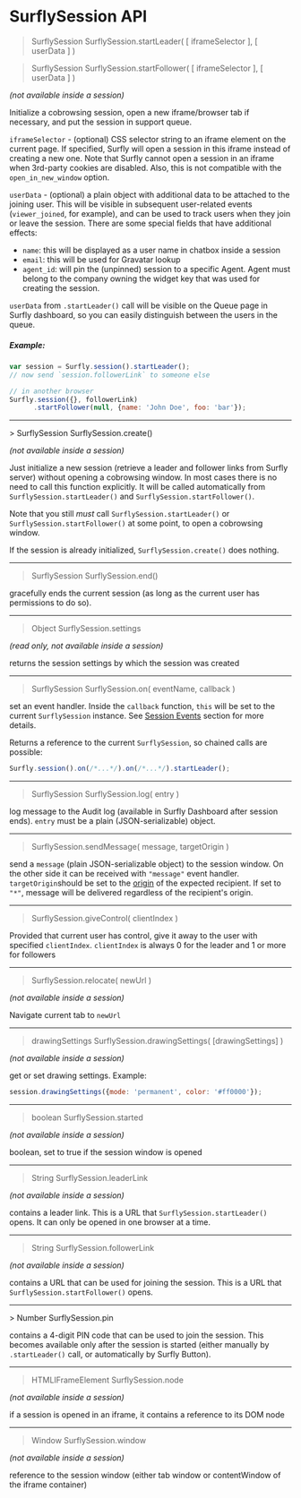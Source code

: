 # SurflySession API



> SurflySession SurflySession.startLeader( [ iframeSelector ], [ userData ] )

> SurflySession SurflySession.startFollower( [ iframeSelector ], [ userData ] )

_(not available inside a session)_

Initialize a cobrowsing session, open a new iframe/browser tab if necessary, and put the session in support queue.

`iframeSelector` - (optional) CSS selector string to an iframe element on the current page. If specified, Surfly will open a session in this iframe instead of creating a new one. Note that Surfly cannot open a session in an iframe when 3rd-party cookies are disabled. Also, this is not compatible with the `open_in_new_window` option.

`userData` - (optional) a plain object with additional data to be attached to the joining user. This will be visible in subsequent user-related events (`viewer_joined`, for example), and can be used to track users when they join or leave the session. There are some special fields that have additional effects:
- `name`: this will be displayed as a user name in chatbox inside a session
- `email`: this will be used for Gravatar lookup
- `agent_id`: will pin the (unpinned) session to a specific Agent. Agent must belong to the company owning the widget key that was used for creating the session.

`userData` from `.startLeader()` call will be visible on the Queue page in Surfly dashboard, so you can easily distinguish between the users in the queue.

##### Example:
```javascript
var session = Surfly.session().startLeader();
// now send `session.followerLink` to someone else

// in another browser
Surfly.session({}, followerLink)
      .startFollower(null, {name: 'John Doe', foo: 'bar'});
```

<hr />
> SurflySession SurflySession.create()

_(not available inside a session)_

Just initialize a new session (retrieve a leader and follower links from Surfly server) without opening a cobrowsing window. In most cases there is no need to call this function explicitly. It will be called automatically from `SurflySession.startLeader()` and `SurflySession.startFollower()`.

Note that you still _must_ call `SurflySession.startLeader()` or `SurflySession.startFollower()` at some point, to open a cobrowsing window.

If the session is already initialized, `SurflySession.create()` does nothing.

<hr />

> SurflySession SurflySession.end()

gracefully ends the current session (as long as the current user has permissions to do so).

<hr />

> Object SurflySession.settings

_(read only, not available inside a session)_

returns the session settings by which the session was created

<hr />

> SurflySession SurflySession.on( eventName, callback )

set an event handler. Inside the `callback` function, `this` will be set to the current `SurflySession` instance. See [Session Events](session_events.md) section for more details.

Returns a reference to the current `SurflySession`, so chained calls are possible:
```javascript
Surfly.session().on(/*...*/).on(/*...*/).startLeader();
```

<hr />

> SurflySession SurflySession.log( entry )

log message to the Audit log (available in Surfly Dashboard after session ends). `entry` must be a plain (JSON-serializable) object.

<hr />

> SurflySession.sendMessage( message, targetOrigin )

send a `message` (plain JSON-serializable object) to the session window. On the other side it can be received with `"message"` event handler. `targetOrigin`should be set to the [origin](https://developer.mozilla.org/en-US/docs/Web/Security/Same-origin_policy) of the expected recipient. If set to `"*"`, message will be delivered regardless of the recipient's origin.

<hr />

> SurflySession.giveControl( clientIndex )

Provided that current user has control, give it away to the user with specified `clientIndex`. `clientIndex` is always 0 for the leader and 1 or more for followers

<hr />

> SurflySession.relocate( newUrl )

_(not available inside a session)_

Navigate current tab to `newUrl`

<hr />

> drawingSettings SurflySession.drawingSettings( [drawingSettings] )

_(not available inside a session)_

get or set drawing settings. Example:
```javascript
session.drawingSettings({mode: 'permanent', color: '#ff0000'});
```

<hr />

> boolean SurflySession.started

_(not available inside a session)_

boolean, set to true if the session window is opened

<hr />

> String SurflySession.leaderLink

_(not available inside a session)_

contains a leader link. This is a URL that `SurflySession.startLeader()` opens. It can only be opened in one browser at a time.

<hr />

> String SurflySession.followerLink

_(not available inside a session)_

contains a URL that can be used for joining the session. This is a URL that `SurflySession.startFollower()` opens.

<hr />
> Number SurflySession.pin

contains a 4-digit PIN code that can be used to join the session. This becomes available only after the session is started (either manually by `.startLeader()` call, or automatically by Surfly Button).

<hr />

> HTMLIFrameElement SurflySession.node

_(not available inside a session)_

if a session is opened in an iframe, it contains a reference to its DOM node

<hr />

> Window SurflySession.window

_(not available inside a session)_

reference to the session window (either tab window or contentWindow of the iframe container)
